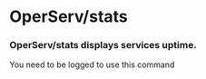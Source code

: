 # OperServ/stats
### OperServ/stats displays services uptime.
<p>You need to be logged to use this command </p>